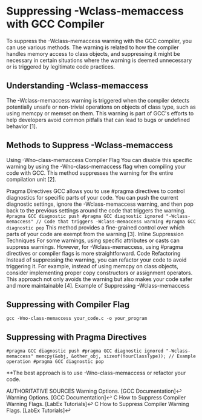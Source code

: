 # Suppressing -Wclass-memaccess with GCC Compiler

To suppress the -Wclass-memaccess warning with the GCC compiler, you can use various methods. The warning is related to how the compiler handles memory access to class objects, and suppressing it might be necessary in certain situations where the warning is deemed unnecessary or is triggered by legitimate code practices.

## Understanding -Wclass-memaccess

The -Wclass-memaccess warning is triggered when the compiler detects potentially unsafe or non-trivial operations on objects of class type, such as using memcpy or memset on them. This warning is part of GCC's efforts to help developers avoid common pitfalls that can lead to bugs or undefined behavior [1].

## Methods to Suppress -Wclass-memaccess
Using -Wno-class-memaccess Compiler Flag You can disable this specific warning by using the -Wno-class-memaccess flag when compiling your code with GCC. This method suppresses the warning for the entire compilation unit [2].

Pragma Directives GCC allows you to use #pragma directives to control diagnostics for specific parts of your code. You can push the current diagnostic settings, ignore the -Wclass-memaccess warning, and then pop back to the previous settings around the code that triggers the warning.
``
#pragma GCC diagnostic push
#pragma GCC diagnostic ignored "-Wclass-memaccess"
// Code that triggers -Wclass-memaccess warning
#pragma GCC diagnostic pop
``
This method provides a fine-grained control over which parts of your code are exempt from the warning [3].
Inline Suppression Techniques For some warnings, using specific attributes or casts can suppress warnings. However, for -Wclass-memaccess, using #pragma directives or compiler flags is more straightforward.
Code Refactoring Instead of suppressing the warning, you can refactor your code to avoid triggering it. For example, instead of using memcpy on class objects, consider implementing proper copy constructors or assignment operators. This approach not only avoids the warning but also makes your code safer and more maintainable [4].
Example of Suppressing -Wclass-memaccess

## Suppressing with Compiler Flag
``
gcc -Wno-class-memaccess your_code.c -o your_program
``

## Suppressing with Pragma Directives
``
#pragma GCC diagnostic push
#pragma GCC diagnostic ignored "-Wclass-memaccess"
memcpy(&obj, &other_obj, sizeof(YourClassType)); // Example operation
#pragma GCC diagnostic pop
``

**The best approach is to use -Wno-class-memaccess or refactor your code.

AUTHORITATIVE SOURCES
Warning Options. [GCC Documentation]↩
Warning Options. [GCC Documentation]↩
C How to Suppress Compiler Warning Flags. [LabEx Tutorials]↩
C How to Suppress Compiler Warning Flags. [LabEx Tutorials]↩
